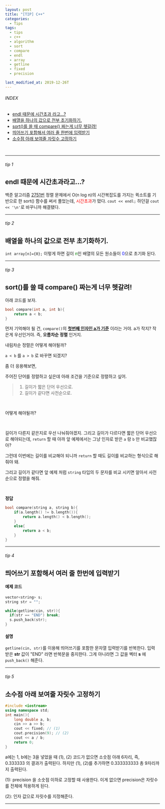 ```yaml
---
layout: post
title: "[TIP] C++"
categories:
  - Tips
tags:
  - tips
  - c++
  - algorithm
  - sort
  - compare
  - endl
  - array
  - getline
  - fixed
  - precision

last_modified_at: 2019-12-26T
---
```


###### INDEX
* [endl 때문에 시간초과 라고...?](#tip-1)
* [배열을 하나의 값으로 전부 초기화하기.](#tip-2)
* [sort()를 쓸 때 compare() 짜는게 너무 헷갈려!](#tip-3)
* [띄어쓰기 포함해서 여러 줄 한번에 입력받기](#tip-4)
* [소수점 아래 보여줄 자릿수 고정하기](#tip-5)

<br>

---
###### tip 1
## endl 때문에 시간초과라고...?

백준 알고리즘 [2751번](https://www.acmicpc.net/problem/2751) 정렬 문제에서 O(n log n)의 시간복잡도를 가지는 퀵소트를 기반으로 한 sort() 함수를 써서 풀었는데, <span style="color:red">시간초과</span>가 떴다.
`cout << endl;` 하던걸 `cout << '\n'`로 바꾸니까 해결됐다.

---
###### tip 2
## 배열을 하나의 값으로 전부 초기화하기.
`int array[n]={0};` 이렇게 하면 길이 <span style="color:green">n</span>인 배열의 모든 원소들이 <span style="color:blue">0</span>으로 초기화 된다.

---
###### tip 3
## sort()를 쓸 때 compare() 짜는게 너무 헷갈려!
아래 코드를 보자.
```c++
bool compare(int a, int b){
	return a < b;
}
```
먼저 기억해야 될 건, `compare()`의 **<u>첫번째 인자인 a가 기준</u>** 이라는 거야.
a가 작지? 작은게 우선인거야.
즉, **오름차순 정렬** 인거지.

내림차순 정렬은 어떻게 해야될까?

`a < b` 를 `a > b` 로 바꾸면 되겠지?

좀 더 응용해보면,

주어진 단어를 정렬하고 싶은데 아래 조건을 기준으로 정렬하고 싶어.
> 1. 길이가 짧은 단어 우선으로.
> 2. 길이가 같다면 사전순으로.

<br>

어떻게 해야될까?

<br>

길이가 다른지 같은지로 우선 나눠줘야겠지.
그리고 길이가 다르다면 짧은 단어 우선으로 해야되는데,
`return` 할 때 아까 앞 예제에서는 그냥 인자로 받은 `a` 랑 `b` 만 비교했잖아?

그런데 이번에는 길이를 비교해야 되니까 `return` 할 때도 길이를 비교하는 형식으로 해줘야 돼.

그리고 길이가 같다면 앞 예제 처럼 `string` 타입의 두 문자를 비교 시키면 알아서 사전 순으로 정렬을 해줘.

<br>

**정답**
```c++
bool compare(string a, string b){
	if(a.length() != b.length()){
		return a.length() < b.length();
	}
	else{
		return a < b;
	}
}
```
---

###### tip 4
## 띄어쓰기 포함해서 여러 줄 한번에 입력받기

#### 예제 코드
```c++
vector<string> s;
string str = "";

while(getline(cin, str)){
  if(str == "END") break;
  s.push_back(str);
}
```

#### 설명
`getline(cin, str)`를 이용해 띄어쓰기를 포함한 문자열 입력받기를 반복한다.
입력 받은 **str** 값이 "END" 라면 반복문을 중지한다.
그게 아니라면 그 값을 벡터 **s** 에 `push_back()` 해준다.

---

###### tip 5
## 소수점 아래 보여줄 자릿수 고정하기

```c++
#include <iostream>
using namespace std;
int main(){
	long double a, b;
	cin >> a >> b;
	cout << fixed; // (1)
	cout.precision(9); // (2)
	cout << a / b;
	return 0;
}
```

a에는 1, b에는 3을 넣었을 때 (1), (2) 코드가 없으면 소숫점 아래 6자리, 즉, 0.333333 의 결과가 출력된다.
하지만 (1), (2)를 추가하면 0.333333333 총 9자리까지 출력된다.

(1): precision 을 소숫점 이하로 고정할 때 사용한다. 이게 없으면 precision은 자릿수를 전체에 적용하게 된다.

(2): 인자 값으로 자릿수를 지정해준다.

---
